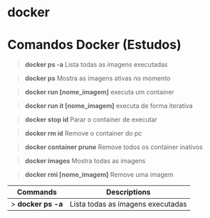 # docker


# **Comandos Docker (Estudos)**


> **docker ps -a** Lista todas as imagens executadas

> **docker ps** Mostra as imagens ativas no momento

> **docker run [nome_imagem]** executa um container

> **docker run it [nome_imagem]** executa de forma iterativa

> **docker stop id** Parar o container de executar

> **docker rm  id** Remove o container do pc

> **docker container prune** Remove todos os container inativos

> **docker images** Mostra todas as imagens 

> **docker rmi [nome_imagem]** Remove uma imagem


| **Commands**  | **Descriptions**  |
|---|---|
| > **docker ps -a**  |  Lista todas as imagens executadas | 
